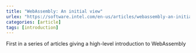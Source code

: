 ```yaml
---
title: "WebAssembly: An initial view"
urlex: "https://software.intel.com/en-us/articles/webassembly-an-initial-view"
categories: [article]
tags: [introduction]
---
```

First in a series of articles giving a high-level introduction to WebAssembly